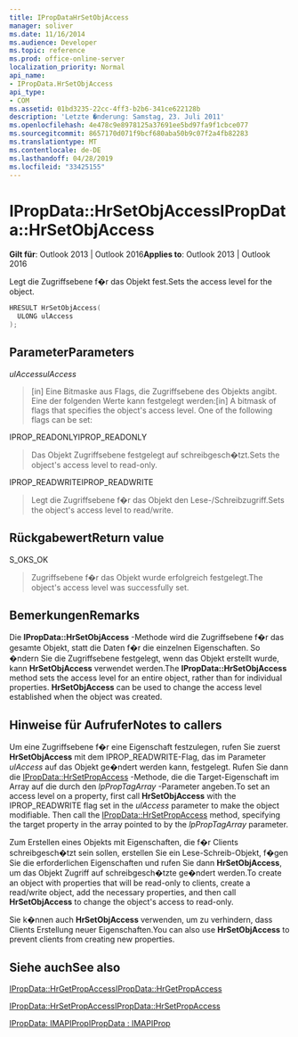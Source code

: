 ```yaml
---
title: IPropDataHrSetObjAccess
manager: soliver
ms.date: 11/16/2014
ms.audience: Developer
ms.topic: reference
ms.prod: office-online-server
localization_priority: Normal
api_name:
- IPropData.HrSetObjAccess
api_type:
- COM
ms.assetid: 01bd3235-22cc-4ff3-b2b6-341ce622128b
description: 'Letzte �nderung: Samstag, 23. Juli 2011'
ms.openlocfilehash: 4e478c9e8978125a37691ee5bd97fa9f1cbce077
ms.sourcegitcommit: 8657170d071f9bcf680aba50b9c07f2a4fb82283
ms.translationtype: MT
ms.contentlocale: de-DE
ms.lasthandoff: 04/28/2019
ms.locfileid: "33425155"
---
```

# <a name="ipropdatahrsetobjaccess"></a><span data-ttu-id="3dcb4-103">IPropData::HrSetObjAccess</span><span class="sxs-lookup"><span data-stu-id="3dcb4-103">IPropData::HrSetObjAccess</span></span>

  
  
<span data-ttu-id="3dcb4-104">**Gilt für**: Outlook 2013 | Outlook 2016</span><span class="sxs-lookup"><span data-stu-id="3dcb4-104">**Applies to**: Outlook 2013 | Outlook 2016</span></span> 
  
<span data-ttu-id="3dcb4-105">Legt die Zugriffsebene f�r das Objekt fest.</span><span class="sxs-lookup"><span data-stu-id="3dcb4-105">Sets the access level for the object.</span></span>
  
```cpp
HRESULT HrSetObjAccess(
  ULONG ulAccess
);
```

## <a name="parameters"></a><span data-ttu-id="3dcb4-106">Parameter</span><span class="sxs-lookup"><span data-stu-id="3dcb4-106">Parameters</span></span>

 <span data-ttu-id="3dcb4-107">_ulAccess_</span><span class="sxs-lookup"><span data-stu-id="3dcb4-107">_ulAccess_</span></span>
  
> <span data-ttu-id="3dcb4-p101">[in] Eine Bitmaske aus Flags, die Zugriffsebene des Objekts angibt. Eine der folgenden Werte kann festgelegt werden:</span><span class="sxs-lookup"><span data-stu-id="3dcb4-p101">[in] A bitmask of flags that specifies the object's access level. One of the following flags can be set:</span></span>
    
<span data-ttu-id="3dcb4-110">IPROP_READONLY</span><span class="sxs-lookup"><span data-stu-id="3dcb4-110">IPROP_READONLY</span></span> 
  
> <span data-ttu-id="3dcb4-111">Das Objekt Zugriffsebene festgelegt auf schreibgesch�tzt.</span><span class="sxs-lookup"><span data-stu-id="3dcb4-111">Sets the object's access level to read-only.</span></span> 
    
<span data-ttu-id="3dcb4-112">IPROP_READWRITE</span><span class="sxs-lookup"><span data-stu-id="3dcb4-112">IPROP_READWRITE</span></span> 
  
> <span data-ttu-id="3dcb4-113">Legt die Zugriffsebene f�r das Objekt den Lese-/Schreibzugriff.</span><span class="sxs-lookup"><span data-stu-id="3dcb4-113">Sets the object's access level to read/write.</span></span>
    
## <a name="return-value"></a><span data-ttu-id="3dcb4-114">Rückgabewert</span><span class="sxs-lookup"><span data-stu-id="3dcb4-114">Return value</span></span>

<span data-ttu-id="3dcb4-115">S_OK</span><span class="sxs-lookup"><span data-stu-id="3dcb4-115">S_OK</span></span> 
  
> <span data-ttu-id="3dcb4-116">Zugriffsebene f�r das Objekt wurde erfolgreich festgelegt.</span><span class="sxs-lookup"><span data-stu-id="3dcb4-116">The object's access level was successfully set.</span></span>
    
## <a name="remarks"></a><span data-ttu-id="3dcb4-117">Bemerkungen</span><span class="sxs-lookup"><span data-stu-id="3dcb4-117">Remarks</span></span>

<span data-ttu-id="3dcb4-p102">Die **IPropData::HrSetObjAccess** -Methode wird die Zugriffsebene f�r das gesamte Objekt, statt die Daten f�r die einzelnen Eigenschaften. So �ndern Sie die Zugriffsebene festgelegt, wenn das Objekt erstellt wurde, kann **HrSetObjAccess** verwendet werden.</span><span class="sxs-lookup"><span data-stu-id="3dcb4-p102">The **IPropData::HrSetObjAccess** method sets the access level for an entire object, rather than for individual properties. **HrSetObjAccess** can be used to change the access level established when the object was created.</span></span> 
  
## <a name="notes-to-callers"></a><span data-ttu-id="3dcb4-120">Hinweise für Aufrufer</span><span class="sxs-lookup"><span data-stu-id="3dcb4-120">Notes to callers</span></span>

<span data-ttu-id="3dcb4-p103">Um eine Zugriffsebene f�r eine Eigenschaft festzulegen, rufen Sie zuerst **HrSetObjAccess** mit dem IPROP_READWRITE-Flag, das im Parameter  _ulAccess_ auf das Objekt ge�ndert werden kann, festgelegt. Rufen Sie dann die [IPropData::HrSetPropAccess](ipropdata-hrsetpropaccess.md) -Methode, die die Target-Eigenschaft im Array auf die durch den  _lpPropTagArray_ -Parameter angeben.</span><span class="sxs-lookup"><span data-stu-id="3dcb4-p103">To set an access level on a property, first call **HrSetObjAccess** with the IPROP_READWRITE flag set in the  _ulAccess_ parameter to make the object modifiable. Then call the [IPropData::HrSetPropAccess](ipropdata-hrsetpropaccess.md) method, specifying the target property in the array pointed to by the  _lpPropTagArray_ parameter.</span></span> 
  
<span data-ttu-id="3dcb4-123">Zum Erstellen eines Objekts mit Eigenschaften, die f�r Clients schreibgesch�tzt sein sollen, erstellen Sie ein Lese-Schreib-Objekt, f�gen Sie die erforderlichen Eigenschaften und rufen Sie dann **HrSetObjAccess**, um das Objekt Zugriff auf schreibgesch�tzte ge�ndert werden.</span><span class="sxs-lookup"><span data-stu-id="3dcb4-123">To create an object with properties that will be read-only to clients, create a read/write object, add the necessary properties, and then call **HrSetObjAccess** to change the object's access to read-only.</span></span> 
  
<span data-ttu-id="3dcb4-124">Sie k�nnen auch **HrSetObjAccess** verwenden, um zu verhindern, dass Clients Erstellung neuer Eigenschaften.</span><span class="sxs-lookup"><span data-stu-id="3dcb4-124">You can also use **HrSetObjAccess** to prevent clients from creating new properties.</span></span> 
  
## <a name="see-also"></a><span data-ttu-id="3dcb4-125">Siehe auch</span><span class="sxs-lookup"><span data-stu-id="3dcb4-125">See also</span></span>



[<span data-ttu-id="3dcb4-126">IPropData::HrGetPropAccess</span><span class="sxs-lookup"><span data-stu-id="3dcb4-126">IPropData::HrGetPropAccess</span></span>](ipropdata-hrgetpropaccess.md)
  
[<span data-ttu-id="3dcb4-127">IPropData::HrSetPropAccess</span><span class="sxs-lookup"><span data-stu-id="3dcb4-127">IPropData::HrSetPropAccess</span></span>](ipropdata-hrsetpropaccess.md)
  
[<span data-ttu-id="3dcb4-128">IPropData: IMAPIProp</span><span class="sxs-lookup"><span data-stu-id="3dcb4-128">IPropData : IMAPIProp</span></span>](ipropdataimapiprop.md)

